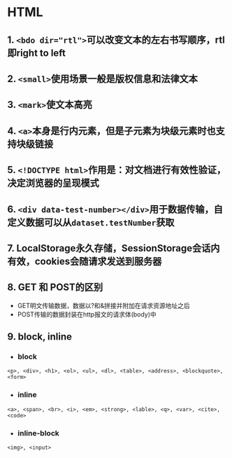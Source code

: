 # HTML

## 1. `<bdo dir="rtl">`可以改变文本的左右书写顺序，rtl即right to left

## 2. `<small>`使用场景一般是版权信息和法律文本

## 3. `<mark>`使文本高亮

## 4. `<a>`本身是行内元素，但是子元素为块级元素时也支持块级链接

## 5. `<!DOCTYPE html>`作用是：对文档进行有效性验证，决定浏览器的呈现模式

## 6. `<div data-test-number></div>`用于数据传输，自定义数据可以从`dataset.testNumber`获取

## 7. LocalStorage永久存储，SessionStorage会话内有效，cookies会随请求发送到服务器

## 8. GET 和 POST的区别

- GET明文传输数据，数据以?和&拼接并附加在请求资源地址之后
- POST传输的数据封装在http报文的请求体(body)中

## 9. block, inline

- ### block
  
`<p>, <div>, <h1>, <ol>, <ul>, <dl>, <table>, <address>, <blockquote>, <form>`

- ### inline

`<a>, <span>, <br>, <i>, <em>, <strong>, <lable>, <q>, <var>, <cite>, <code>`

- ### inline-block

`<img>, <input>`

